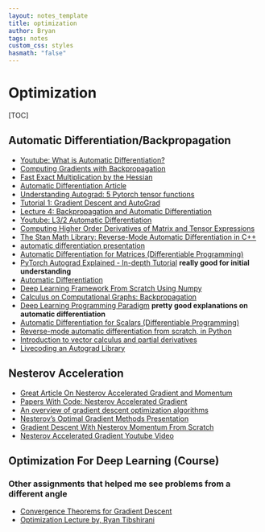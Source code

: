 ```yaml
---
layout: notes_template
title: optimization
author: Bryan
tags: notes
custom_css: styles
hasmath: "false"
---
```




# Optimization

[TOC]

## Automatic Differentiation/Backpropagation

* [Youtube: What is Automatic Differentiation?](https://www.youtube.com/watch?v=wG_nF1awSSY)
* [Computing Gradients with Backpropagation](https://www.cs.princeton.edu/courses/archive/fall18/cos324/files/backprop.pdf)
* [Fast Exact Multiplication by the Hessian](http://www.bcl.hamilton.ie/~barak/papers/nc-hessian.pdf)
* [Automatic Differentiation Article](https://mxnet.apache.org/versions/1.8.0/api/python/docs/tutorials/packages/autograd/index.html)
* [Understanding Autograd: 5 Pytorch tensor functions](https://medium.com/@namanphy/understanding-autograd-5-pytorch-tensor-functions-8f47c27dc38)
* [Tutorial 1: Gradient Descent and AutoGrad](https://deeplearning.neuromatch.io/tutorials/W1D2_LinearDeepLearning/student/W1D2_Tutorial1.html)
* [Lecture 4: Backpropagation and Automatic Differentiation](http://dlsys.cs.washington.edu/pdf/lecture4.pdf)
* [Youtube: L3/2 Automatic Differentiation](https://www.youtube.com/watch?v=RP0JScZG6gA&list=WL&index=68)
* [Computing Higher Order Derivatives of Matrix and Tensor Expressions](http://www.matrixcalculus.org/matrixcalculus.pdf)
* [The Stan Math Library: Reverse-Mode Automatic Differentiation in C++](https://arxiv.org/pdf/1509.07164.pdf)
* [automatic differentiation presentation](https://www.cs.usask.ca/~spiteri/CMPT898/notes/ad.pdf)
* [Automatic Differentiation for Matrices (Differentiable Programming)](https://www.deep-teaching.org/notebooks/differentiable-programming/exercise-automatic-differentiation-matrix)
* [PyTorch Autograd Explained - In-depth Tutorial](https://www.youtube.com/watch?v=MswxJw-8PvE&list=LL&index=6) **really good for initial understanding**
* [Automatic Differentiation](https://www.youtube.com/watch?v=R_m4kanPy6Q&list=LL&index=4)
* [Deep Learning Framework From Scratch Using Numpy](https://arxiv.org/pdf/2011.08461.pdf)
* [Calculus on Computational Graphs: Backpropagation](http://colah.github.io/posts/2015-08-Backprop/)
* [Deep Learning Programming Paradigm](https://mxnet.apache.org/versions/1.8.0/api/architecture/program_model.html) **pretty good explanations on automatic differentiation**
* [Automatic Differentiation for Scalars (Differentiable Programming)](https://gitlab.com/deep.TEACHING/educational-materials/blob/master/notebooks/differentiable-programming/exercise-automatic-differentiation-scalar.ipynb)
* [Reverse-mode automatic differentiation from scratch, in Python](https://sidsite.com/posts/autodiff/)
* [Introduction to vector calculus and partial derivatives](https://explained.ai/matrix-calculus/#sec3)
* [Livecoding an Autograd Library](https://www.youtube.com/playlist?list=PLeDtc0GP5ICldMkRg-DkhpFX1rRBNHTCs)



## Nesterov Acceleration 

* [Great Article On Nesterov Accelerated Gradient and Momentum](https://jlmelville.github.io/mize/nesterov.html)
* [Papers With Code: Nesterov Accelerated Gradient](https://paperswithcode.com/method/nesterov-accelerated-gradient)
* [An overview of gradient descent optimization algorithms](https://ruder.io/optimizing-gradient-descent/)
* [Nesterov’s Optimal Gradient Methods Presentation](https://www2.cs.uic.edu/~zhangx/teaching/agm.pdf)
* [Gradient Descent With Nesterov Momentum From Scratch](https://machinelearningmastery.com/gradient-descent-with-nesterov-momentum-from-scratch/)
* [Nesterov Accelerated Gradient Youtube Video](https://www.youtube.com/watch?v=uHOTRHqnakQ)



## Optimization For Deep Learning (Course)

### Other assignments that helped me see problems from a different angle

* [Convergence Theorems for Gradient Descent](https://perso.telecom-paristech.fr/rgower/pdf/M2_statistique_optimisation/grad_conv.pdf)
* [Optimization Lecture by, Ryan Tibshirani](https://www.stat.cmu.edu/~ryantibs/convexopt-F13/scribes/lec6.pdf)

